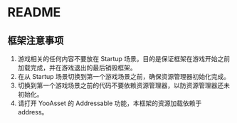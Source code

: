 # README

## 框架注意事项

1. 游戏相关的任何内容不要放在 Startup 场景。目的是保证框架在游戏开始之前加载完成，并在游戏退出的最后销毁框架。
2. 在从 Startup 场景切换到第一个游戏场景之前，确保资源管理器初始化完成。
3. 切换到第一个游戏场景之前的代码不要依赖资源管理器，以防资源管理器还未初始化。
4. 请打开 YooAsset 的 Addressable 功能，本框架的资源加载依赖于 address。